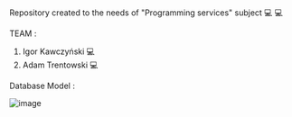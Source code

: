 Repository created to the needs of "Programming services" subject :computer: :computer:

TEAM :
1. Igor Kawczyński :computer:
2. Adam Trentowski :computer:


Database Model :

![image](https://user-images.githubusercontent.com/73948605/196159357-8fa51d1d-ad74-41ec-81a3-7536cec7f5e3.png)

